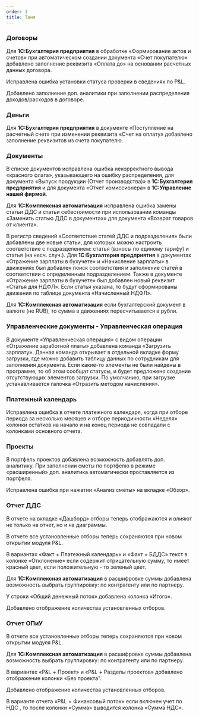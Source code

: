 ```yaml
---
order: 1
title: Таня
---
```


### **Договоры**

Для **1С:Бухгалтерия предприятия** в обработке «Формирование актов и счетов» при автоматическом создании документа «Счет покупателю» добавлено заполнение реквизита «Оплата до» на основании расчетных данных договора.

Исправлена ошибка установки статуса проверки в сведениях по P&L.

Добавлено заполнение доп. аналитики при заполнении распределения доходов/расходов в договоре.



### **Деньги**

Для **1С:Бухгалтерия предприятия** в документе «Поступление на расчетный счет» при изменении реквизита «Счет на оплату» добавлено заполнение реквизитов из счета покупателю.



### **Документы**

В списке документов исправлена ошибка некорректного вывода «красного флага», указывающего на ошибку распределения, для документа «Выпуск продукции (Отчет производства)» в **1С:Бухгалтерия предприятия** и для документа «Отчет комиссионера» в **1С:Управление нашей фирмой**.

Для **1С:Комплексная автоматизация** исправлена ошибка замены статьи ДДС и статьи себестоимости при использовании команды «Заменить статью ДДС в документах» для документа «Возврат товаров от клиента».

В регистр сведений «Соответствие статей ДДС и подразделения» были добавлены две новые статьи, для которых можно настроить соответствие с подразделением: статья (взносы по единому тарифу) и  статья (на несч. случ.). Для **1С:Бухгалтерия предприятия** в документах «Отражение зарплаты в бухучете» и «Начисление зарплаты» в движениях был добавлен поиск соответствия и заполнение статей в соответствии с определенным подразделением. Также в документе «Отражение зарплаты в бухучете» был добавлен новый реквизит «Статья для НДФЛ». Если статья указана, то будут сформированы движения по таблице документа «Начисленный НДФЛ».

Для **1С:Комплексная автоматизация** если бухгалтерский документ в валюте (не RUB), то сумма в движениях пересчитывается в рубли.



### Управленческие документы - Управленческая операция

В документе «Управленческая операция» с видом операции «Отражение заработной платы» добавлена команда «Загрузить зарплату». Данная команда открывает в отдельной вкладке форму загрузки, где можно добавить таблицу данных по сотрудникам для заполнения документа. Если какие-то элементы не были найдены в программе, то об этом сообщат статусы, и будет предложено создание отсутствующих элементов загрузки. По умолчанию, при загрузке устанавливается галочка «Отразить методом начисления».



### **Платежный календарь**

Исправлена ошибка в отчете платежного календаря, когда при отборе периода за несколько месяцев  и отборе периодичности «Неделя» колонки остатков на начало и на конец периода не совпадали с колонками основного отчета.



### **Проекты**

В портфель проектов добавлена возможность добавлять доп. аналитику. При заполнении сметы по портфелю в режиме «расширенный» доп. аналитика автоматически проставляется из портфеля.

Исправлена ошибка при нажатии «Анализ сметы» на вкладке «Обзор».



### **Отчет ДДС**

В отчете на вкладке «Дашборд» отборы теперь отображаются и влияют не только на отчет, но и на диаграммы.

В отчете  все установленные отборы теперь сохраняются при новом открытии модуля P&L.

В вариантах «Факт + Платежный календарь» и «Факт + БДДС» текст в колонке «Отклонение» если содержит отрицательную сумму, то имеет красный цвет, если положительную - то зеленый цвет.

Для **1С:Комплексная автоматизация** в расшифровке суммы добавлена возможность выбрать группировку: по контрагенту или по партнеру.

У строки «Общий денежный поток» добавлена колонка «Итого».

Добавлено отображение количества установленных отборов.



### **Отчет ОПиУ**

В отчете  все установленные отборы теперь сохраняются при новом открытии модуля P&L.

Для **1С:Комплексная автоматизация** в расшифровке суммы добавлена возможность выбрать группировку: по контрагенту или по партнеру.

В вариантах «P&L + Проект» и «P&L + Разделы проектов» добавлено отображение колонки «Без проекта".

Добавлено отображение количества установленных отборов.

В варианте отчета «P&L + Финансовый поток» если включен учет по НДС , то после колонки «Сумма» выводится колонка «Сумма НДС».
